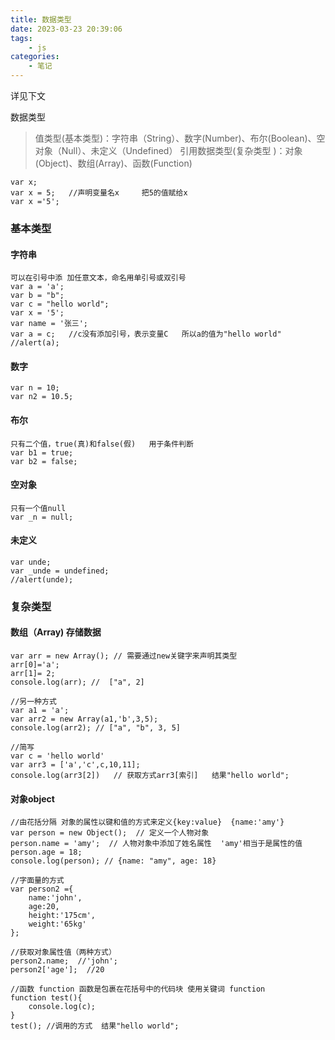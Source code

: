 ```yaml
---
title: 数据类型
date: 2023-03-23 20:39:06
tags:
    - js
categories:
    - 笔记
---
```

详见下文
<!--more-->


数据类型

>值类型(基本类型)：字符串（String）、数字(Number)、布尔(Boolean)、空对象（Null）、未定义（Undefined）
引用数据类型(复杂类型 )：对象(Object)、数组(Array)、函数(Function)

```
var x;
var x = 5;   //声明变量名x     把5的值赋给x
var x ='5';
```

### 基本类型
#### 字符串
```
可以在引号中添 加任意文本，命名用单引号或双引号
var a = 'a';
var b = "b";
var c = "hello world";
var x = '5';
var name = '张三';
var a = c;   //c没有添加引号，表示变量C   所以a的值为"hello world"
//alert(a);
```
#### 数字
```
var n = 10;
var n2 = 10.5;
```
#### 布尔
```
只有二个值，true(真)和false(假)   用于条件判断
var b1 = true;
var b2 = false;
```
#### 空对象
```
只有一个值null
var _n = null;
```
#### 未定义
```
var unde;
var _unde = undefined;
//alert(unde);
```
### 复杂类型
#### 数组（Array)  存储数据
```
var arr = new Array(); // 需要通过new关键字来声明其类型
arr[0]='a';
arr[1]= 2;
console.log(arr); //  ["a", 2]

//另一种方式
var a1 = 'a';
var arr2 = new Array(a1,'b',3,5);
console.log(arr2); // ["a", "b", 3, 5]

//简写
var c = 'hello world'
var arr3 = ['a','c',c,10,11];
console.log(arr3[2])   // 获取方式arr3[索引]   结果"hello world";
```
#### 对象object
```
//由花括分隔 对象的属性以键和值的方式来定义{key:value}  {name:'amy'}
var person = new Object();  // 定义一个人物对象
person.name = 'amy';  // 人物对象中添加了姓名属性  'amy'相当于是属性的值
person.age = 18;
console.log(person); // {name: "amy", age: 18}

//字面量的方式
var person2 ={
    name:'john',
    age:20,
    height:'175cm',
    weight:'65kg'
};

//获取对象属性值（两种方式）
person2.name;  //'john';
person2['age'];  //20

//函数 function 函数是包裹在花括号中的代码块 使用关键词 function
function test(){
    console.log(c);
}
test(); //调用的方式  结果"hello world";
```
